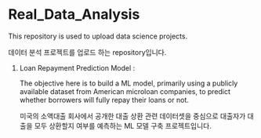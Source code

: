 # Real_Data_Analysis
This repository is used to upload data science projects.


데이터 분석 프로젝트를 업로드 하는 repository입니다.


1. Loan Repayment Prediction Model :

   The objective here is to build a ML model, primarily using a publicly available dataset from American microloan companies, to predict whether borrowers will fully repay their loans or not.
   
   미국의 소액대출 회사에서 공개한 대출 상환 관련 데이터셋을 중심으로 대출자가 대출을 모두 상환할지 여부를 예측하는 ML 모델 구축 프로젝트입니다.
